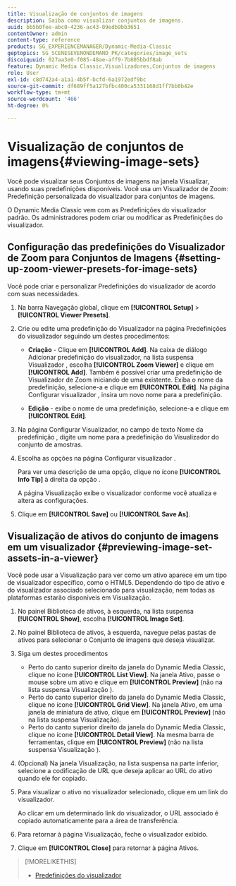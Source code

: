 ```yaml
---
title: Visualização de conjuntos de imagens
description: Saiba como visualizar conjuntos de imagens.
uuid: bb5b0fee-abc0-4236-ac43-09edb9bb3651
contentOwner: admin
content-type: reference
products: SG_EXPERIENCEMANAGER/Dynamic-Media-Classic
geptopics: SG_SCENESEVENONDEMAND_PK/categories/image_sets
discoiquuid: 027aa3e0-f085-48ae-aff9-7b805bbdf8ab
feature: Dynamic Media Classic,Visualizadores,Conjuntos de imagens
role: User
exl-id: c8d742a4-a1a1-4b5f-bcfd-6a1972edf9bc
source-git-commit: df689ff5a127bfbc400ca5331168d1ff7bb0b42e
workflow-type: tm+mt
source-wordcount: '466'
ht-degree: 0%

---
```


# Visualização de conjuntos de imagens{#viewing-image-sets}

Você pode visualizar seus Conjuntos de imagens na janela Visualizar, usando suas predefinições disponíveis. Você usa um Visualizador de Zoom: Predefinição personalizada do visualizador para conjuntos de imagens.

O Dynamic Media Classic vem com as Predefinições do visualizador padrão. Os administradores podem criar ou modificar as Predefinições do visualizador.

## Configuração das predefinições do Visualizador de Zoom para Conjuntos de Imagens {#setting-up-zoom-viewer-presets-for-image-sets}

Você pode criar e personalizar Predefinições do visualizador de acordo com suas necessidades.

1. Na barra Navegação global, clique em **[!UICONTROL Setup]** > **[!UICONTROL Viewer Presets]**.
1. Crie ou edite uma predefinição do Visualizador na página Predefinições do visualizador seguindo um destes procedimentos:

   * **Criação**  - Clique em  **[!UICONTROL Add]**. Na caixa de diálogo Adicionar predefinição do visualizador, na lista suspensa Visualizador , escolha **[!UICONTROL Zoom Viewer]** e clique em **[!UICONTROL Add]**. Também é possível criar uma predefinição de Visualizador de Zoom iniciando de uma existente. Exiba o nome da predefinição, selecione-a e clique em **[!UICONTROL Edit]**. Na página Configurar visualizador , insira um novo nome para a predefinição.

   * **Edição**  - exibe o nome de uma predefinição, selecione-a e clique em  **[!UICONTROL Edit]**.

1. Na página Configurar Visualizador, no campo de texto Nome da predefinição , digite um nome para a predefinição do Visualizador do conjunto de amostras.
1. Escolha as opções na página Configurar visualizador .

   Para ver uma descrição de uma opção, clique no ícone **[!UICONTROL Info Tip]** à direita da opção .

   A página Visualização exibe o visualizador conforme você atualiza e altera as configurações.

1. Clique em **[!UICONTROL Save]** ou **[!UICONTROL Save As]**.

## Visualização de ativos do conjunto de imagens em um visualizador {#previewing-image-set-assets-in-a-viewer}

Você pode usar a Visualização para ver como um ativo aparece em um tipo de visualizador específico, como o HTML5. Dependendo do tipo de ativo e do visualizador associado selecionado para visualização, nem todas as plataformas estarão disponíveis em Visualização.

1. No painel Biblioteca de ativos, à esquerda, na lista suspensa **[!UICONTROL Show]**, escolha **[!UICONTROL Image Set]**.
1. No painel Biblioteca de ativos, à esquerda, navegue pelas pastas de ativos para selecionar o Conjunto de imagens que deseja visualizar.
1. Siga um destes procedimentos

   * Perto do canto superior direito da janela do Dynamic Media Classic, clique no ícone **[!UICONTROL List View]**. Na janela Ativo, passe o mouse sobre um ativo e clique em **[!UICONTROL Preview]** (não na lista suspensa Visualização ).
   * Perto do canto superior direito da janela do Dynamic Media Classic, clique no ícone **[!UICONTROL Grid View]**. Na janela Ativo, em uma janela de miniatura de ativo, clique em **[!UICONTROL Preview]** (não na lista suspensa Visualização).
   * Perto do canto superior direito da janela do Dynamic Media Classic, clique no ícone **[!UICONTROL Detail View]**. Na mesma barra de ferramentas, clique em **[!UICONTROL Preview]** (não na lista suspensa Visualização ).

1. (Opcional) Na janela Visualização, na lista suspensa na parte inferior, selecione a codificação de URL que deseja aplicar ao URL do ativo quando ele for copiado.
1. Para visualizar o ativo no visualizador selecionado, clique em um link do visualizador.

   Ao clicar em um determinado link do visualizador, o URL associado é copiado automaticamente para a área de transferência.

1. Para retornar à página Visualização, feche o visualizador exibido.
1. Clique em **[!UICONTROL Close]** para retornar à página Ativos.

>[!MORELIKETHIS]
>
>* [Predefinições do visualizador](application-setup.md#viewer_presets)

